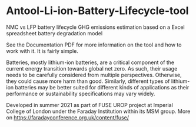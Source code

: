 # Antool-Li-ion-Battery-Lifecycle-tool
NMC vs LFP battery lifecycle GHG emissions estimation based on a Excel spreadsheet battery degradation model

See the Documentation PDF for more information on the tool and how to work with it. It is fairly simple.

Batteries, mostly lithium-ion batteries, are a critical component of the current energy transition towards global net zero. As such, their usage needs to be carefully considered from multiple perspectives. Otherwise, they could cause more harm than good. Similarly, different types of lithium-ion batteries may be better suited for different kinds of applications as their performance or sustainability specifications may vary widely.

Developed in summer 2021 as part of FUSE UROP project at Imperial College of London under the Faraday Institution within its MSM group.
More on https://faradayconference.org.uk/content/fuse/
